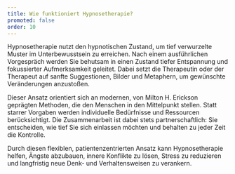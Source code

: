 ```yaml
---
title: Wie funktioniert Hypnosetherapie?
promoted: false
order: 10
---
```


Hypnosetherapie nutzt den hypnotischen Zustand, um tief verwurzelte Muster im Unterbewusstsein zu erreichen. Nach einem ausführlichen Vorgespräch werden Sie behutsam in einen Zustand tiefer Entspannung und fokussierter Aufmerksamkeit geleitet. Dabei setzt die Therapeutin oder der Therapeut auf sanfte Suggestionen, Bilder und Metaphern, um gewünschte Veränderungen anzustoßen.

Dieser Ansatz orientiert sich an modernen, von Milton H. Erickson geprägten Methoden, die den Menschen in den Mittelpunkt stellen. Statt starrer Vorgaben werden individuelle Bedürfnisse und Ressourcen berücksichtigt. Die Zusammenarbeit ist dabei stets partnerschaftlich: Sie entscheiden, wie tief Sie sich einlassen möchten und behalten zu jeder Zeit die Kontrolle.

Durch diesen flexiblen, patientenzentrierten Ansatz kann Hypnosetherapie helfen, Ängste abzubauen, innere Konflikte zu lösen, Stress zu reduzieren und langfristig neue Denk- und Verhaltensweisen zu verankern.
